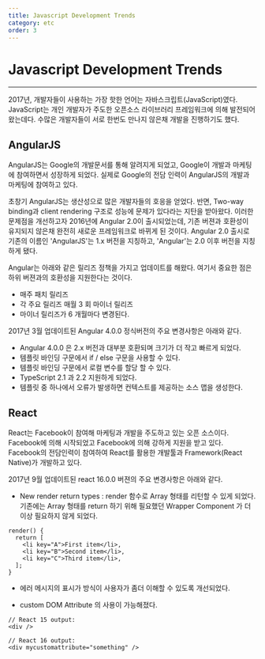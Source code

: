 ```yaml
---
title: Javascript Development Trends
category: etc
order: 3
---
```


# Javascript Development Trends

-----------

2017년, 개발자들이 사용하는 가장 핫한 언어는 자바스크립트(JavaScript)였다. JavaScript는 개인 개발자가 주도한 오픈소스 라이브러리 프레임워크에 의해 발전되어 왔는데다. 수많은 개발자들이 서로 한번도 만나지 않은채 개발을 진행하기도 했다.

## AngularJS
AngularJS는 Google의 개발문서를 통해 알려지게 되었고, Google이 개발과 마케팅에 참여하면서 성장하게 되었다. 실제로 Google의 전담 인력이 AngularJS의 개발과 마케팅에 참여하고 있다.

초창기 AngularJS는 생산성으로 많은 개발자들의 호응을 얻었다. 반면, Two-way binding과 client rendering 구조로 성능에 문제가 있다라는 지탄을 받아왔다. 이러한 문제점을 개선하고자 2016년에 Angular 2.0이 출시되었는데, 기존 버젼과 호환성이 유지되지 않은채 완전히 새로운 프레임워크로 바뀌게 된 것이다. Angular 2.0 출시로 기존의 이름인 'AngularJS'는 1.x 버전을 지칭하고, 'Angular'는 2.0 이후 버전을 지칭하게 됐다.

Angular는 아래와 같은 릴리즈 정책을 가지고 업데이트를 해왔다. 여기서 중요한 점은 하위 버젼과의 호환성을 지원한다는 것이다.

- 매주 패치 릴리즈
- 각 주요 릴리즈 매월 3 회 마이너 릴리즈
- 마이너 릴리즈가 6 개월마다 변경된다.

2017년 3월 업데이트된 Angular 4.0.0 정식버전의 주요 변경사항은 아래와 같다.

- Angular 4.0.0 은 2.x 버전과 대부분 호환되며 크기가 더 작고 빠르게 되었다. 
- 템플릿 바인딩 구문에서 if / else 구문을 사용할 수 있다.
- 템플릿 바인딩 구문에서 로컬 변수를 할당 할 수 있다.
- TypeScript 2.1 과 2.2 지원하게 되었다.
- 템플릿 중 하나에서 오류가 발생하면 컨텍스트를 제공하는 소스 맵을 생성한다.

## React

React는 Facebook이 참여해 마케팅과 개발을 주도하고 있는 오픈 소스이다. Facebook에 의해 시작되었고 Facebook에 의해 강하게 지원을 받고 있다. Facebook의 전담인력이 참여하여 React를 활용한 개발툴과 Framework(React Native)가 개발하고 있다.

2017년 9월 업데이트된 react 16.0.0 버젼의 주요 변경사항은 아래와 같다.

- New render return types : render 함수로 Array 형태를 리턴할 수 있게 되었다. 기존에는 Array 형태를 return 하기 위해 필요했던 Wrapper Component 가 더이상 필요하지 않게 되었다.

```
render() {
  return [
    <li key="A">First item</li>,
    <li key="B">Second item</li>,
    <li key="C">Third item</li>,
  ];
}
```
- 에러 메시지의 표시가 방식이 사용자가 좀더 이해할 수 있도록 개선되었다.

- custom DOM Attribute 의 사용이 가능해졌다.


```
// React 15 output:
<div />
```

```
// React 16 output:
<div mycustomattribute="something" />
```